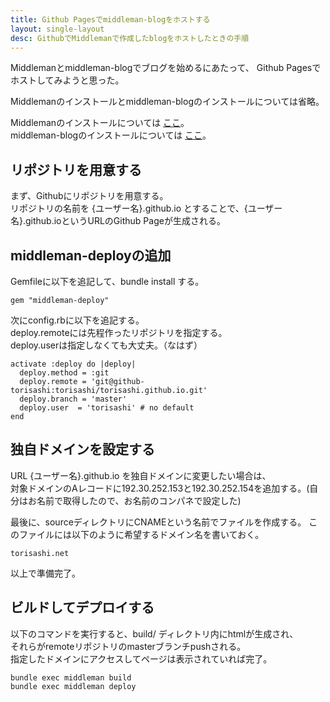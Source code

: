 ```yaml
---
title: Github Pagesでmiddleman-blogをホストする
layout: single-layout
desc: GithubでMiddlemanで作成したblogをホストしたときの手順
---
```


Middlemanとmiddleman-blogでブログを始めるにあたって、
Github Pagesでホストしてみようと思った。  

Middlemanのインストールとmiddleman-blogのインストールについては省略。  

Middlemanのインストールについては <a href="https://middlemanapp.com/jp/basics/install" target="_blank">ここ</a>。   
middleman-blogのインストールについては <a href="https://middlemanapp.com/jp/basics/blogging/" target="_blank">ここ</a>。    

## リポジトリを用意する

まず、Githubにリポジトリを用意する。  
リポジトリの名前を
{ユーザー名}.github.io
とすることで、{ユーザー名}.github.ioというURLのGithub Pageが生成される。

## middleman-deployの追加

Gemfileに以下を追記して、bundle install する。

    gem "middleman-deploy"

次にconfig.rbに以下を追記する。  
deploy.remoteには先程作ったリポジトリを指定する。  
deploy.userは指定しなくても大丈夫。（なはず）  

    activate :deploy do |deploy|
      deploy.method = :git
      deploy.remote = 'git@github-torisashi:torisashi/torisashi.github.io.git'
      deploy.branch = 'master'
      deploy.user  = 'torisashi' # no default
    end

## 独自ドメインを設定する

URL {ユーザー名}.github.io を独自ドメインに変更したい場合は、  
対象ドメインのAレコードに192.30.252.153と192.30.252.154を追加する。(自分はお名前で取得したので、お名前のコンパネで設定した)  

最後に、sourceディレクトリにCNAMEという名前でファイルを作成する。
このファイルには以下のように希望するドメイン名を書いておく。

    torisashi.net

以上で準備完了。

## ビルドしてデプロイする
以下のコマンドを実行すると、build/ ディレクトリ内にhtmlが生成され、  
それらがremoteリポジトリのmasterブランチpushされる。  
指定したドメインにアクセスしてページは表示されていれば完了。

    bundle exec middleman build
    bundle exec middleman deploy
